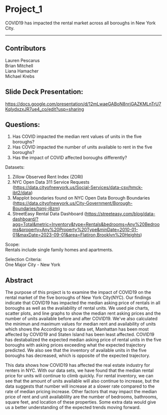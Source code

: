  # Project_1

COVID19 has impacted the rental market across all boroughs in New York City.  
_____
## Contributors
Lauren Pescarus  
Brian Mitchell  
Liana Hamacher  
Michael Krebs  

## Slide Deck Presentation:
https://docs.google.com/presentation/d/12mLwaeGABoN8nrjGAZKMLnTrU7KqIydxzxJR7ue4_co/edit?usp=sharing 

## Questions:
1. Has COVID impacted the median rent values of units in the five boroughs?  
2. Has COVID impacted the number of units available to rent in the five boroughs?  
3. Has the impact of COVID affected boroughs differently?  


Datasets:
1. Zillow Observed Rent Index (ZORI)  
2. NYC Open Data 311 Service Requests (https://data.cityofnewyork.us/Social-Services/data-csv/hmck-ibt2/data)  
3. Mapplot boundaries found on NYC Open Data Borough Boundaries (https://data.cityofnewyork.us/City-Government/Borough-Boundaries/tqmj-j8zm)
4. StreetEasy Rental Data Dashboard (https://streeteasy.com/blog/data-dashboard/?agg=Total&metric=Inventory&type=Rentals&bedrooms=Any%20Bedrooms&property=Any%20Property%20Type&minDate=2010-01-01&maxDate=2023-09-01&area=Flatiron,Brooklyn%20Heights)   


Scope:  
Rentals include single family homes and apartments. 


Selection Criteria:  
One Major City - New York  


## Abstract  

The purpose of this project is to examine the impact of COVID19 on the rental market of the five boroughs of New York City(NYC). Our findings indicate that COVID19 has impacted the median asking price of rentals in all boroughs as well as the availability of rental units. We used pie charts, scatter plots, and line graphs to show the median rent asking prices and the number of units available before and after COVID19. We've also calculated the minimun and maximum values for median rent and availability of units which shows the  According to our data set, Manhattan has been most affected by COVID19 and Staten Island has been least affected. COVID19 has destabalized the expected median asking price of rental units in the five boroughs with asking prices exceeding what the expected trajectory predicted. We also see that the inventory of available units in the five boroughs has decreased, which is opposite of the expected trajectory.  

This data shows how COVID19 has affected the real estate industry for renters in NYC. With our data sets, we have found that the median rental price for units will continue to climb quickly. For rental inventory, we can see that the amount of units available will also continue to increase, but the data suggests that number will increase at a slower rate compared to the rate of median pricing increase. Other factors that may impact the median price of rent and unit availablility are the number of bedrooms, bathrooms, square feet, and location of these properties. Some extra data would give us a better understanding of the expected trends moving forward.
